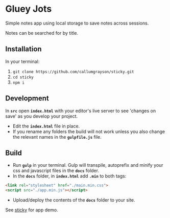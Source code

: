 # Gluey Jots
Simple notes app using local storage to save notes across sessions.

Notes can be searched for by title.

## Installation
In your terminal:
1. `git clone https://github.com/callumgrayson/sticky.git`
2. `cd sticky`
3. `npm i`

## Development
In **`src`** open **`index.html`** with your editor's live server to see 'changes on save' as you develop your project. 
- Edit the **`index.html`** file in place.
- If you rename any folders the build will not work unless you also change the relevant names in the **`gulpfile.js`** file.

## Build
- Run **`gulp`** in your terminal. Gulp will transpile, autoprefix and minify your css and javascript files in the **`docs`** folder.
- In the **`docs`** folder, in **`index.html`** add **`.min`** to both tags: 
```html
<link rel="stylesheet" href="./main.min.css">
<script src="./app.min.js"></script>
```
- Upload/deploy the contents of the **`docs`** folder to your site.

See [sticky](https://callumgrayson.github.io/sticky/ "Sticky App") for app demo.

